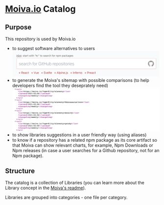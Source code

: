 # [Moiva.io](https://moiva.io/) Catalog

## Purpose
This repository is used by Moiva.io 
- to suggest software alternatives to users
![image showing how Moiva's suggestions look like](./readme-files/suggestions.png)
- to generate the Moiva's sitemap with possible comparisons (to help developers find the tool they deseprately need)
![image showing an except of Moiva's sitemap](./readme-files/sitemap.png)
- to show libraries suggestions in a user friendly way (using aliases)
- to know if a repository has a related npm package as its core artifact so that Moiva can show relevant charts, for example, Npm Downloads or Npm releases (in case a user searches for a Github repository, not for an Npm package).

## Structure
The catalog is a collection of Libraries (you can learn more about the Library concept in the [Moiva's readme](https://github.com/aantipov/moiva)).

Libraries are grouped into categories - one file per category.
